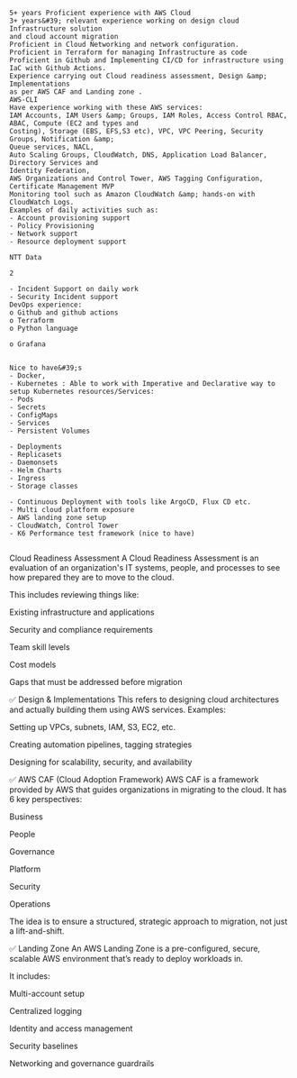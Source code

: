 ```
5+ years Proficient experience with AWS Cloud
3+ years&#39; relevant experience working on design cloud Infrastructure solution
and cloud account migration
Proficient in Cloud Networking and network configuration.
Proficient in Terraform for managing Infrastructure as code
Proficient in Github and Implementing CI/CD for infrastructure using IaC with Github Actions.
Experience carrying out Cloud readiness assessment, Design &amp; Implementations
as per AWS CAF and Landing zone .
AWS-CLI
Have experience working with these AWS services:
IAM Accounts, IAM Users &amp; Groups, IAM Roles, Access Control RBAC, ABAC, Compute (EC2 and types and
Costing), Storage (EBS, EFS,S3 etc), VPC, VPC Peering, Security Groups, Notification &amp;
Queue services, NACL,
Auto Scaling Groups, CloudWatch, DNS, Application Load Balancer, Directory Services and
Identity Federation,
AWS Organizations and Control Tower, AWS Tagging Configuration,
Certificate Management MVP
Monitoring tool such as Amazon CloudWatch &amp; hands-on with CloudWatch Logs.
Examples of daily activities such as:
- Account provisioning support
- Policy Provisioning
- Network support
- Resource deployment support

NTT Data

2

- Incident Support on daily work
- Security Incident support
DevOps experience:
o Github and github actions
o Terraform
o Python language

o Grafana


Nice to have&#39;s
- Docker,
- Kubernetes : Able to work with Imperative and Declarative way to setup Kubernetes resources/Services:
- Pods
- Secrets
- ConfigMaps
- Services
- Persistent Volumes

- Deployments
- Replicasets
- Daemonsets
- Helm Charts
- Ingress
- Storage classes

- Continuous Deployment with tools like ArgoCD, Flux CD etc.
- Multi cloud platform exposure
- AWS landing zone setup
- CloudWatch, Control Tower
- K6 Performance test framework (nice to have)


```















Cloud Readiness Assessment
A Cloud Readiness Assessment is an evaluation of an organization's IT systems, people, and processes to see how prepared they are to move to the cloud.

This includes reviewing things like:

Existing infrastructure and applications

Security and compliance requirements

Team skill levels

Cost models

Gaps that must be addressed before migration

✅ Design & Implementations
This refers to designing cloud architectures and actually building them using AWS services. Examples:

Setting up VPCs, subnets, IAM, S3, EC2, etc.

Creating automation pipelines, tagging strategies

Designing for scalability, security, and availability

✅ AWS CAF (Cloud Adoption Framework)
AWS CAF is a framework provided by AWS that guides organizations in migrating to the cloud. It has 6 key perspectives:

Business

People

Governance

Platform

Security

Operations

The idea is to ensure a structured, strategic approach to migration, not just a lift-and-shift.

✅ Landing Zone
An AWS Landing Zone is a pre-configured, secure, scalable AWS environment that’s ready to deploy workloads in.

It includes:

Multi-account setup

Centralized logging

Identity and access management

Security baselines

Networking and governance guardrails

